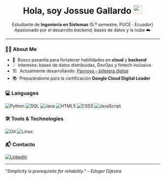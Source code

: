 <!-- Profile README – last update: 2025-06-10 -->

<h1 align="center">Hola, soy Jossue Gallardo <img src="https://media.giphy.com/media/hvRJCLFzcasrR4ia7z/giphy.gif" width="28"></h1>

<p align="center">
  Estudiante de <strong>Ingeniería en Sistemas</strong> (5.º semestre, PUCE · Ecuador)<br>
  Apasionado por el desarrollo <em>backend</em>, bases de datos y la nube ☁️
</p>

---

### 🙋‍♂️ About Me
- 🎯 &nbsp;Busco pasantía para fortalecer habilidades en **cloud** y **backend**  
- 💡 &nbsp;Intereses: bases de datos distribuidas, DevOps y fintech inclusiva  
- 🏗️ &nbsp;Actualmente desarrollando: <a href="https://github.com/JossueGallardo/Paynova">Paynova – billetera digital</a>  
- 📚 &nbsp;Preparándome para la certificación **Google Cloud Digital Leader**

### 💻 Languages
![Python](https://img.shields.io/badge/Python-3776AB?style=for-the-badge&logo=python&logoColor=white)
![SQL](https://img.shields.io/badge/SQL-4479A1?style=for-the-badge&logo=mysql&logoColor=white)
![Java](https://img.shields.io/badge/Java-ED8B00?style=for-the-badge&logo=openjdk&logoColor=white)
![HTML5](https://img.shields.io/badge/HTML5-E34F26?style=for-the-badge&logo=html5&logoColor=white)
![CSS3](https://img.shields.io/badge/CSS3-1572B6?style=for-the-badge&logo=css3&logoColor=white)
![JavaScript](https://img.shields.io/badge/JavaScript-F7DF1E?style=for-the-badge&logo=javascript&logoColor=black)

### 🛠️ Tools & Technologies
![Git](https://img.shields.io/badge/Git-F05032?style=for-the-badge&logo=git&logoColor=white)
![Linux](https://img.shields.io/badge/Linux-FCC624?style=for-the-badge&logo=linux&logoColor=black)

### 📬 Contacto
[![LinkedIn](https://img.shields.io/badge/LinkedIn-0A66C2?style=for-the-badge&logo=linkedin&logoColor=white)](https://www.linkedin.com/in/jossuegallardo/)

---

<i>“Simplicity is prerequisite for reliability.” – Edsger Dijkstra</i>

